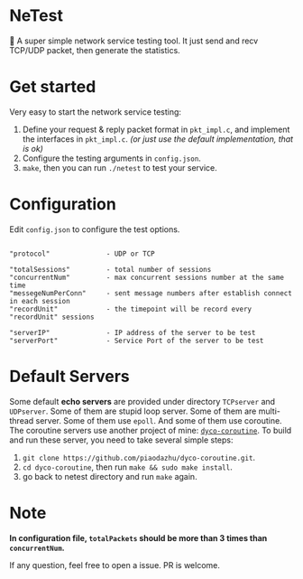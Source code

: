 # NeTest
🔫 A super simple network service testing tool. It just send and recv TCP/UDP packet, then generate the statistics.

# Get started

Very easy to start the network service testing:
1. Define your request & reply packet format in `pkt_impl.c`, and implement the interfaces in `pkt_impl.c`. *(or just use the default implementation, that is ok)*
2. Configure the testing arguments in `config.json`.
3. `make`, then you can run `./netest` to test your service.

# Configuration

Edit `config.json` to configure the test options.

```

"protocol"              - UDP or TCP

"totalSessions"         - total number of sessions
"concurrentNum"         - max concurrent sessions number at the same time
"messegeNumPerConn"     - sent message numbers after establish connect in each session
"recordUnit"            - the timepoint will be record every "recordUnit" sessions
	
"serverIP"              - IP address of the server to be test
"serverPort"            - Service Port of the server to be test

```

# Default Servers

Some default **echo servers** are provided under directory `TCPserver` and `UDPserver`. Some of them are stupid loop server. Some of them are multi-thread server. Some of them use `epoll`. And some of them use coroutine. The coroutine servers use another project of mine: [`dyco-coroutine`](https://github.com/piaodazhu/dyco-coroutine). To build and run these server, you need to take several simple steps:
1. `git clone https://github.com/piaodazhu/dyco-coroutine.git`. 
2. `cd dyco-coroutine`, then run `make && sudo make install`. 
3. go back to netest directory and run `make` again.

# Note

**In configuration file, `totalPackets` should be more than 3 times than `concurrentNum`.**

If any question, feel free to open a issue. PR is welcome.
